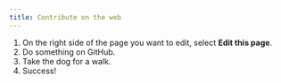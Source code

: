 ```yaml
---
title: Contribute on the web
---
```


1. On the right side of the page you want to edit, select **Edit this page**.
1. Do something on GitHub.
1. Take the dog for a walk.
1. Success!